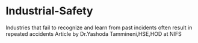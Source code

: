 # Industrial-Safety
Industries that fail to recognize and learn from past incidents often result in repeated accidents Article by Dr.Yashoda Tammineni,HSE,HOD at NIFS
